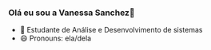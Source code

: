 ### Olá eu sou a Vanessa Sanchez👋


- 🌱 Estudante de Análise e Desenvolvimento de sistemas
- 😄 Pronouns: ela/dela

